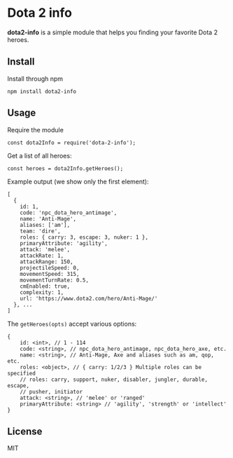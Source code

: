 # Dota 2 info

**dota2-info** is a simple module that helps you finding your favorite Dota 2 heroes.

## Install

Install through npm

    npm install dota2-info

## Usage

Require the module

    const dota2Info = require('dota-2-info');

Get a list of all heroes:

    const heroes = dota2Info.getHeroes();

Example output (we show only the first element):

    [
      {
        id: 1,
        code: 'npc_dota_hero_antimage',
        name: 'Anti-Mage',
        aliases: ['am'],
        team: 'dire',
        roles: { carry: 3, escape: 3, nuker: 1 },
        primaryAttribute: 'agility',
        attack: 'melee',
        attackRate: 1,
        attackRange: 150,
        projectileSpeed: 0,
        movementSpeed: 315,
        movementTurnRate: 0.5,
        cmEnabled: true,
        complexity: 1,
        url: 'https://www.dota2.com/hero/Anti-Mage/'
      }, ...
    ]

The `getHeroes(opts)` accept various options:

    {
        id: <int>, // 1 - 114
        code: <string>, // npc_dota_hero_antimage, npc_dota_hero_axe, etc.
        name: <string>, // Anti-Mage, Axe and aliases such as am, qop, etc.
        roles: <object>, // { carry: 1/2/3 } Multiple roles can be specified
        // roles: carry, support, nuker, disabler, jungler, durable, escape,
        // pusher, initiator
        attack: <string>, // 'melee' or 'ranged'
        primaryAttribute: <string> // 'agility', 'strength' or 'intellect'
    }

## License

MIT
